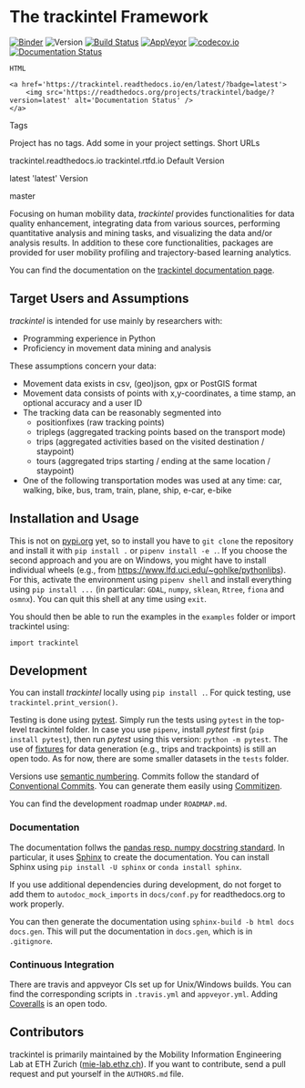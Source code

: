 # The trackintel Framework

[![Binder](https://mybinder.org/badge_logo.svg)](https://mybinder.org/v2/gh/henrymartin1/trackintel/master?filepath=examples%2Fexample_geolife%2FTrackintel_introduction.ipynb)
![Version](https://img.shields.io/badge/version-v0.2.0-red.svg)
[![Build Status](https://travis-ci.org/mie-lab/trackintel.svg?branch=master)](https://travis-ci.org/mie-lab/trackintel)
[![AppVeyor](https://ci.appveyor.com/api/projects/status/github/mie-lab/trackintel?svg=true)](https://ci.appveyor.com/api/projects/status/github/mie-lab/trackintel?svg=true)
[![codecov.io](https://codecov.io/gh/mie-lab/trackintel/coverage.svg?branch=master)](https://codecov.io/gh/mie-lab/trackintel)
    [![Documentation Status](https://readthedocs.org/projects/trackintel/badge/?version=latest)](https://trackintel.readthedocs.io/en/latest/?badge=latest)
          

    HTML

    <a href='https://trackintel.readthedocs.io/en/latest/?badge=latest'>
        <img src='https://readthedocs.org/projects/trackintel/badge/?version=latest' alt='Documentation Status' />
    </a>
          

Tags

Project has no tags. Add some in your project settings.
Short URLs

trackintel.readthedocs.io
trackintel.rtfd.io
Default Version

latest
'latest' Version

master


Focusing on human mobility data, *trackintel* provides functionalities for data quality enhancement, integrating data from various sources, performing quantitative analysis and mining tasks, and visualizing the data and/or analysis results.
In addition to these core functionalities, packages are provided for user mobility profiling and trajectory-based learning analytics.

You can find the documentation on the [trackintel documentation page](https://trackintel.readthedocs.io/en/latest).

## Target Users and Assumptions

*trackintel* is intended for use mainly by researchers with:

* Programming experience in Python
* Proficiency in movement data mining and analysis

These assumptions concern your data:

* Movement data exists in csv, (geo)json, gpx or PostGIS format
* Movement data consists of points with x,y-coordinates, a time stamp, an optional accuracy and a user ID
* The tracking data can be reasonably segmented into 
  * positionfixes (raw tracking points)
  * triplegs (aggregated tracking points based on the transport mode)
  * trips (aggregated activities based on the visited destination / staypoint)
  * tours (aggregated trips starting / ending at the same location / staypoint)
* One of the following transportation modes was used at any time: car, walking, bike, bus, tram, train, plane, ship, e-car, e-bike

## Installation and Usage

This is not on [pypi.org](https://pypi.org/) yet, so to install you have to `git clone` the repository and install it with `pip install .` or `pipenv install -e .`.
If you choose the second approach and you are on Windows, you might have to install individual wheels (e.g., from https://www.lfd.uci.edu/~gohlke/pythonlibs).
For this, activate the environment using `pipenv shell` and install everything using `pip install ...` (in particular: `GDAL`, `numpy`, `sklean`, `Rtree`, `fiona` and `osmnx`).
You can quit this shell at any time using `exit`.

You should then be able to run the examples in the `examples` folder or import trackintel using:
```{python}
import trackintel
```

## Development

You can install *trackintel* locally using `pip install .`.
For quick testing, use `trackintel.print_version()`.

Testing is done using [pytest](https://docs.pytest.org/en/latest).
Simply run the tests using `pytest` in the top-level trackintel folder.
In case you use `pipenv`, install *pytest* first (`pip install pytest`), then run *pytest* using this version: `python -m pytest`.
The use of [fixtures](https://pypi.org/project/fixtures/) for data generation (e.g., trips and trackpoints) is still an open todo.
As for now, there are some smaller datasets in the `tests` folder.

Versions use [semantic numbering](https://semver.org/).
Commits follow the standard of [Conventional Commits](https://www.conventionalcommits.org).
You can generate them easily using [Commitizen](https://github.com/commitizen/cz-cli).

You can find the development roadmap under `ROADMAP.md`.

### Documentation

The documentation follws the [pandas resp. numpy docstring standard](https://pandas-docs.github.io/pandas-docs-travis/development/contributing.html#contributing-to-the-documentation).
In particular, it uses [Sphinx](http://www.sphinx-doc.org/en/master/) to create the documentation.
You can install Sphinx using `pip install -U sphinx` or `conda install sphinx`.

If you use additional dependencies during development, do not forget to add them to `autodoc_mock_imports` in `docs/conf.py` for readthedocs.org to work properly.

You can then generate the documentation using `sphinx-build -b html docs docs.gen`.
This will put the documentation in `docs.gen`, which is in `.gitignore`.

### Continuous Integration

There are travis and appveyor CIs set up for Unix/Windows builds.
You can find the corresponding scripts in `.travis.yml` and `appveyor.yml`.
Adding [Coveralls](https://coveralls.io) is an open todo.

## Contributors

trackintel is primarily maintained by the Mobility Information Engineering Lab at ETH Zurich ([mie-lab.ethz.ch](http://mie-lab.ethz.ch)).
If you want to contribute, send a pull request and put yourself in the `AUTHORS.md` file.
